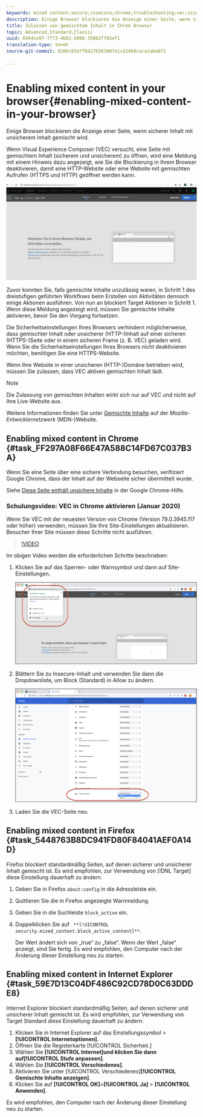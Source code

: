 ```yaml
---
keywords: mixed content;secure;insecure;chrome;troubleshooting;vec;visual experience composer;unsecure
description: Einige Browser blockieren die Anzeige einer Seite, wenn sicherer Inhalt mit unsicherem Inhalt gemischt wird.
title: Zulassen von gemischtem Inhalt in Ihrem Browser
topic: Advanced,Standard,Classic
uuid: 6944ce97-ff73-4b61-b006-35862ff83ef1
translation-type: tm+mt
source-git-commit: 9286c85e7f0427b563807e1c424b0caca1abe8f2

---
```



# Enabling mixed content in your browser{#enabling-mixed-content-in-your-browser}

Einige Browser blockieren die Anzeige einer Seite, wenn sicherer Inhalt mit unsicherem Inhalt gemischt wird.

Wenn Visual Experience Composer (VEC) versucht, eine Seite mit gemischtem Inhalt (sicherem und unsicherem) zu öffnen, wird eine Meldung mit einem Hinweis dazu angezeigt, wie Sie die Blockierung in Ihrem Browser deaktivieren, damit eine HTTP-Website oder eine Website mit gemischten Aufrufen (HTTPS und HTTP) geöffnet werden kann.

![](assets/mixed_content_warning.gif)

Zuvor konnten Sie, falls gemischte Inhalte unzulässig waren, in Schritt 1 des dreistufigen geführten Workflows beim Erstellen von Aktivitäten dennoch einige Aktionen ausführen. Von nun an blockiert Target Aktionen in Schritt 1. Wenn diese Meldung angezeigt wird, müssen Sie gemischte Inhalte aktivieren, bevor Sie den Vorgang fortsetzen.

Die Sicherheitseinstellungen Ihres Browsers verhindern möglicherweise, dass gemischter Inhalt oder unsicherer (HTTP-)Inhalt auf einer sicheren (HTTPS-)Seite oder in einem sicheren Frame (z. B. VEC) geladen wird. Wenn Sie die Sicherheitseinstellungen Ihres Browsers nicht deaktivieren möchten, benötigen Sie eine HTTPS-Website.

Wenn Ihre Website in einer unsicheren (HTTP-)Domäne betrieben wird, müssen Sie zulassen, dass VEC aktiven gemischten Inhalt lädt.

>[!NOTE]
>
>Die Zulassung von gemischten Inhalten wirkt sich nur auf VEC und nicht auf Ihre Live-Website aus.

Weitere Informationen finden Sie unter [Gemischte Inhalte](https://developer.mozilla.org/en-US/docs/Web/Security/Mixed_content) auf der *Mozilla-Entwicklernetzwerk* (MDN-)Website.

## Enabling mixed content in Chrome {#task_FF297A08F66E47A588C14FD67C037B3A}

Wenn Sie eine Seite über eine sichere Verbindung besuchen, verifiziert Google Chrome, dass der Inhalt auf der Webseite sicher übermittelt wurde.

<!-- 

target/t_mixed_content_chrome.xml

 -->

Siehe [Diese Seite enthält unsichere Inhalte](https://support.google.com/chrome/answer/1342714?hl=en) in der Google Chrome-Hilfe.

### Schulungsvideo: VEC in Chrome aktivieren (Januar 2020)

Wenn Sie VEC mit der neuesten Version von Chrome (Version 79.0.3945.117 oder höher) verwenden, müssen Sie Ihre Site-Einstellungen aktualisieren. Besucher Ihrer Site müssen diese Schritte nicht ausführen.

>[!VIDEO](https://www.youtube.com/watch?v=6zGCi5Y8eVo)

Im obigen Video werden die erforderlichen Schritte beschrieben:

1. Klicken Sie auf das Sperren- oder Warnsymbol und dann auf Site-Einstellungen.

   ![Site-Einstellungen](/help/c-experiences/c-visual-experience-composer/r-troubleshoot-composer/assets/site-settings.png)

1. Blättern Sie zu Insecure-Inhalt und verwenden Sie dann die Dropdownliste, um Block (Standard) in Allow zu ändern.

   ![Unsicherer Inhalt](/help/c-experiences/c-visual-experience-composer/r-troubleshoot-composer/assets/insecure-content.png)

1. Laden Sie die VEC-Seite neu.

## Enabling mixed content in Firefox {#task_5448763B8DC941FD80F84041AEF0A14D}

Firefox blockiert standardmäßig Seiten, auf denen sicherer und unsicherer Inhalt gemischt ist. Es wird empfohlen, zur Verwendung von [!DNL Target] diese Einstellung dauerhaft zu ändern.

<!-- 

target/t_mixed_content_firefox.xml

 -->

1. Geben Sie in Firefox `about:config` in die Adressleiste ein.
1. Quittieren Sie die in Firefox angezeigte Warnmeldung.
1. Geben Sie in die Suchleiste `block_active` ein.
1. Doppelklicken Sie auf ` **[!UICONTROL security.mixed_content.block_active_content]**`.

   Der Wert ändert sich von „true“ zu „false“. Wenn der Wert „false“ anzeigt, sind Sie fertig.  Es wird empfohlen, den Computer nach der Änderung dieser Einstellung neu zu starten.

## Enabling mixed content in Internet Explorer {#task_59E7D13C04DF486C92CD78D0C63DDDE8}

Internet Explorer blockiert standardmäßig Seiten, auf denen sicherer und unsicherer Inhalt gemischt ist. Es wird empfohlen, zur Verwendung von Target Standard diese Einstellung dauerhaft zu ändern.

<!-- 

target/t_mixed_content_ie.xml

 -->

1. Klicken Sie in Internet Explorer auf das Einstellungssymbol > **[!UICONTROL Internetoptionen]**.
1. Öffnen Sie die Registerkarte [!UICONTROL Sicherheit.]
1. Wählen Sie **[!UICONTROL Internet]**und klicken Sie dann auf**[!UICONTROL  Stufe anpassen]**.
1. Wählen Sie **[!UICONTROL Verschiedenes]**.
1. Aktivieren Sie unter [!UICONTROL Verschiedenes]**[!UICONTROL Gemischte Inhalte anzeigen]**.
1. Klicken Sie auf **[!UICONTROL OK]**>**[!UICONTROL  Ja]** > **[!UICONTROL Anwenden]**.

Es wird empfohlen, den Computer nach der Änderung dieser Einstellung neu zu starten.

